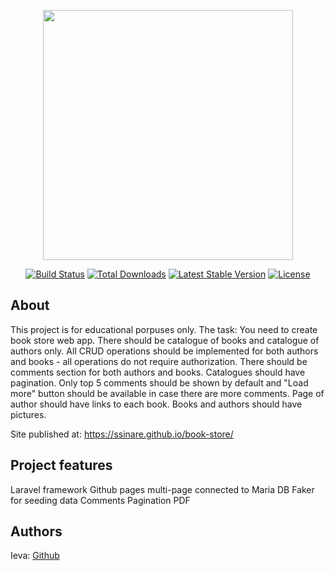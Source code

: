 <p align="center"><a href="https://laravel.com" target="_blank"><img src="https://raw.githubusercontent.com/laravel/art/master/logo-lockup/5%20SVG/2%20CMYK/1%20Full%20Color/laravel-logolockup-cmyk-red.svg" width="400"></a></p>

<p align="center">
<a href="https://travis-ci.org/laravel/framework"><img src="https://travis-ci.org/laravel/framework.svg" alt="Build Status"></a>
<a href="https://packagist.org/packages/laravel/framework"><img src="https://img.shields.io/packagist/dt/laravel/framework" alt="Total Downloads"></a>
<a href="https://packagist.org/packages/laravel/framework"><img src="https://img.shields.io/packagist/v/laravel/framework" alt="Latest Stable Version"></a>
<a href="https://packagist.org/packages/laravel/framework"><img src="https://img.shields.io/packagist/l/laravel/framework" alt="License"></a>
</p>

## About

This project is for educational porpuses only.
The task:
You need to create book store web app.
There should be catalogue of books and catalogue of authors only.
All CRUD operations should be implemented for both authors and books - all operations do not require authorization.
There should be comments section for both authors and books.
Catalogues should have pagination.
Only top 5 comments should be shown by default and "Load more" button should be available in case there are more comments.
Page of author should have links to each book.
Books and authors should have pictures.

Site published at:
https://ssinare.github.io/book-store/

## Project features

Laravel framework
Github pages
multi-page
connected to Maria DB
Faker for seeding data
Comments
Pagination
PDF

## Authors

Ieva: [Github](https://github.com/ssinare)
